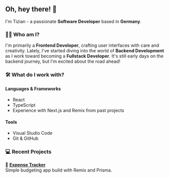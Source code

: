 ## Oh, hey there! 👋

I'm Tizian - a passionate **Software Developer** based in **Germany**.

### 👨‍💻 Who am I?

I'm primarily a **Frontend Developer**, crafting user interfaces with care and creativity. Lately, I've started diving into the world of **Backend Development** as I work toward becoming a **Fullstack Developer**.
It's still early days on the backend journey, but I'm excited about the road ahead!

### 🛠️ What do I work with?

#### Languages & Frameworks
* React
* TypeScript
* Experience with Next.js and Remix from past projects

#### Tools
* Visual Studio Code
* Git & GitHub

### 💻 Recent Projects

💸 [**Expense Tracker**](https://github.com/TizianMr/expense-tracker)<br />
Simple budgeting app build with Remix and Prisma.

<!--
**TizianMr/TizianMr** is a ✨ _special_ ✨ repository because its `README.md` (this file) appears on your GitHub profile.

Here are some ideas to get you started:

- 🔭 I’m currently working on ...
- 🌱 I’m currently learning ...
- 👯 I’m looking to collaborate on ...
- 🤔 I’m looking for help with ...
- 💬 Ask me about ...
- 📫 How to reach me: ...
- 😄 Pronouns: ...
- ⚡ Fun fact: ...
-->
